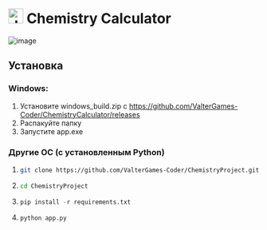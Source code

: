 # <img src="https://github.com/ValterGames-Coder/ChemistryProject/assets/68495491/a547aa09-d082-40ab-8a4c-06dd8ef62507" alt="drawing" width="30"> Chemistry Calculator
![image](https://github.com/ValterGames-Coder/ChemistryCalculator/assets/68495491/6f8a2278-64d5-44d2-8680-11183c7e4024)

## Установка
### Windows:
1. Установите windows_build.zip с https://github.com/ValterGames-Coder/ChemistryCalculator/releases
2. Распакуйте папку
3. Запустите app.exe
### Другие ОС (с установленным Python)
1. ```bash
   git clone https://github.com/ValterGames-Coder/ChemistryProject.git
   ```
2. ```bash
   cd ChemistryProject
   ```
3. ```python
   pip install -r requirements.txt
   ```
4. ```python
   python app.py
   ```
